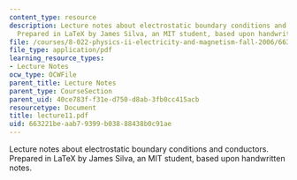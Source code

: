 ```yaml
---
content_type: resource
description: Lecture notes about electrostatic boundary conditions and conductors.
  Prepared in LaTeX by James Silva, an MIT student, based upon handwritten notes.
file: /courses/8-022-physics-ii-electricity-and-magnetism-fall-2006/663221beaab79399b03888438b0c91ae_lecture11.pdf
file_type: application/pdf
learning_resource_types:
- Lecture Notes
ocw_type: OCWFile
parent_title: Lecture Notes
parent_type: CourseSection
parent_uid: 40ce783f-f31e-d750-d8ab-3fb0cc415acb
resourcetype: Document
title: lecture11.pdf
uid: 663221be-aab7-9399-b038-88438b0c91ae
---
```

Lecture notes about electrostatic boundary conditions and conductors. Prepared in LaTeX by James Silva, an MIT student, based upon handwritten notes.

